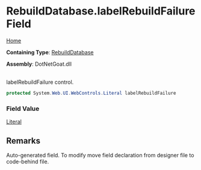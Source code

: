 # RebuildDatabase\.labelRebuildFailure Field

[Home](../../../../../README.md)

**Containing Type**: [RebuildDatabase](../README.md)

**Assembly**: DotNetGoat\.dll

\
labelRebuildFailure control\.

```csharp
protected System.Web.UI.WebControls.Literal labelRebuildFailure
```

### Field Value

[Literal](https://docs.microsoft.com/en-us/dotnet/api/system.web.ui.webcontrols.literal)

## Remarks

Auto\-generated field\.
To modify move field declaration from designer file to code\-behind file\.